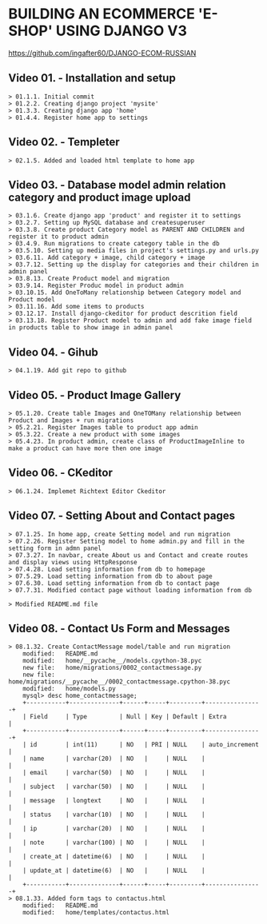 # BUILDING AN ECOMMERCE 'E-SHOP' USING DJANGO V3
https://github.com/ingafter60/DJANGO-ECOM-RUSSIAN


## Video 01. - Installation and setup

	> 01.1.1. Initial commit
	> 01.2.2. Creating django project 'mysite' 
	> 01.3.3. Creating django app 'home' 
	> 01.4.4. Register home app to settings

## Video 02. - Templeter

	> 02.1.5. Added and loaded html template to home app

## Video 03. - Database model admin relation category and product image upload

	> 03.1.6. Create django app 'product' and register it to settings 
	> 03.2.7. Setting up MySQL database and createsuperuser
	> 03.3.8. Create product Category model as PARENT AND CHILDREN and register it to product admin
	> 03.4.9. Run migrations to create category table in the db 
	> 03.5.10. Setting up media files in project's settings.py and urls.py
	> 03.6.11. Add category + image, child category + image
	> 03.7.12. Setting up the display for categories and their children in admin panel
	> 03.8.13. Create Product model and migration
	> 03.9.14. Register Produc model in product admin
	> 03.10.15. Add OneToMany relationship between Category model and Product model
	> 03.11.16. Add some items to products
	> 03.12.17. Install django-ckeditor for product descrition field
	> 03.13.18. Register Product model to admin and add fake image field in products table to show image in admin panel

## Video 04. - Gihub

	> 04.1.19. Add git repo to github

## Video 05. - Product Image Gallery

	> 05.1.20. Create table Images and OneTOMany relationship between Product and Images + run migrations
	> 05.2.21. Register Images table to product app admin 
	> 05.3.22. Create a new product with some images
	> 05.4.23. In product admin, create class of ProductImageInline to make a product can have more then one image

## Video 06. - CKeditor

	> 06.1.24. Implemet Richtext Editor Ckeditor

## Video 07. - Setting About and Contact pages

	> 07.1.25. In home app, create Setting model and run migration
	> 07.2.26. Register Setting model to home admin.py and fill in the setting form in admn panel
	> 07.3.27. In navbar, create About us and Contact and create routes and display views using HttpResponse
	> 07.4.28. Load setting information from db to homepage 
	> 07.5.29. Load setting information from db to about page
	> 07.6.30. Load setting information from db to contact page
	> 07.7.31. Modified contact page without loading information from db

	> Modified README.md file

## Video 08. - Contact Us Form and Messages

	> 08.1.32. Create ContactMessage model/table and run migration
		modified:   README.md
        modified:   home/__pycache__/models.cpython-38.pyc
        new file:   home/migrations/0002_contactmessage.py
        new file:   home/migrations/__pycache__/0002_contactmessage.cpython-38.pyc
        modified:   home/models.py
        mysql> desc home_contactmessage;
		+-----------+--------------+------+-----+---------+----------------+
		| Field     | Type         | Null | Key | Default | Extra          |
		+-----------+--------------+------+-----+---------+----------------+
		| id        | int(11)      | NO   | PRI | NULL    | auto_increment |
		| name      | varchar(20)  | NO   |     | NULL    |                |
		| email     | varchar(50)  | NO   |     | NULL    |                |
		| subject   | varchar(50)  | NO   |     | NULL    |                |
		| message   | longtext     | NO   |     | NULL    |                |
		| status    | varchar(10)  | NO   |     | NULL    |                |
		| ip        | varchar(20)  | NO   |     | NULL    |                |
		| note      | varchar(100) | NO   |     | NULL    |                |
		| create_at | datetime(6)  | NO   |     | NULL    |                |
		| update_at | datetime(6)  | NO   |     | NULL    |                |
		+-----------+--------------+------+-----+---------+----------------+
	> 08.1.33. Added form tags to contactus.html
		modified:   README.md
        modified:   home/templates/contactus.html






























